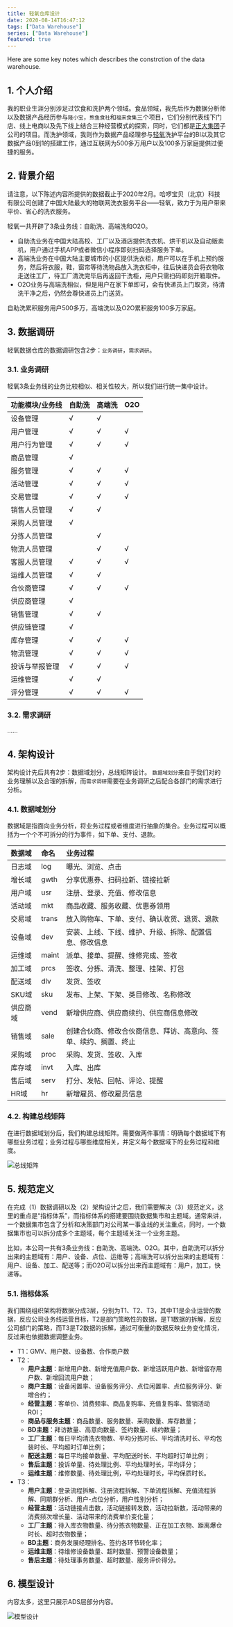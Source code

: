 ```yaml
---
title: 轻氧仓库设计
date: 2020-08-14T16:47:12
tags: ["Data Warehouse"]
series: ["Data Warehouse"]
featured: true
---
```


Here are some key notes which describes the constrction of the data warehouse.

<!--more-->

##  1. 个人介绍
我的职业生涯分别涉足过饮食和洗护两个领域。食品领域，我先后作为数据分析师以及数据产品经历参与`隆小宝`，`熊鱼食社`和`福来食集`三个项目，它们分别代表线下门店、线上电商以及先下线上结合三种经营模式的探索，同时，它们都是[正大集团](https://zh.wikipedia.org/wiki/%E6%AD%A3%E5%A4%A7%E9%9B%86%E5%9B%A2)子公司的项目。而洗护领域，我则作为数据产品经理参与[轻氧](http://www.qingyangkeji.cn/business)洗护平台的BI以及其它数据产品0到1的搭建工作，通过互联网为500多万用户以及100多万家庭提供过便捷的服务。

##  2. 背景介绍
请注意，以下陈述内容所提供的数据截止于2020年2月。哈啰宝贝（北京）科技有限公司创建了中国大陆最大的物联网洗衣服务平台——轻氧，致力于为用户带来平价、省心的洗衣服务。

轻氧一共开辟了3条业务线：自助洗、高端洗和O2O。
- 自助洗业务在中国大陆高校、工厂以及酒店提供洗衣机、烘干机以及自动贩卖机，用户通过手机APP或者微信小程序即刻扫码选择服务下单。
- 高端洗业务在中国大陆主要城市的小区提供洗衣柜，用户可以在手机上预约服务，然后将衣服，鞋，窗帘等待洗物品放入洗衣柜中，往后快递员会将衣物取走送往工厂，待工厂清洗完毕后再返回干洗柜，用户只需扫码即刻开箱取件。
- O2O业务与高端洗相似，但是用户在家下单即可，会有快递员上门取货，待清洗干净之后，仍然会尊快递员上门送货。

自助洗累积服务用户500多万，高端洗以及O2O累积服务100多万家庭。

##  3. 数据调研
轻氧数据仓库的数据调研包含2步：`业务调研`，`需求调研`。
###  3.1. 业务调研
轻氧3条业务线的业务比较相似、相关性较大，所以我们进行统一集中设计。

|功能模块/业务线|自助洗|高端洗|O2O|
|:----|:----|:----|:----|
|设备管理|√|√| |
|用户管理|√|√|√|
|用户行为管理|√|√|√|
|商品管理|√| | |
|服务管理|√|√|√|
|活动管理|√|√|√|
|交易管理|√|√|√|
|销售人员管理|√|√| |
|采购人员管理|√| | |
|分拣人员管理| |√| |
|物流人员管理| |√|√|
|客服人员管理|√|√|√|
|运维人员管理|√|√| |
|合伙商管理|√|√|√|
|供应商管理|√| | |
|销售管理|√|√| |
|供应链管理|√| | |
|库存管理|√|√|√|
|物流管理|√|√|√|
|投诉与举报管理|√|√|√|
|运维管理|√|√| |
|评分管理|√|√|√|

###  3.2. 需求调研
……
##  4. 架构设计
架构设计先后共有2步：数据域划分，总线矩阵设计。
`数据域划分`来自于我们对的业务理解以及合理的拆解，而`需求调研`需要在业务调研之后配合各部门的需求进行分析。

###  4.1. 数据域划分
数据域是指面向业务分析，将业务过程或者维度进行抽象的集合。业务过程可以概括为一个个不可拆分的行为事件，如下单、支付、退款。

|数据域|命名|业务过程|
|:----|:----|:----|
|日志域|log|曝光、浏览、点击|
|增长域|gwth|分享优惠券、扫码拉新、链接拉新|
|用户域|usr|注册、登录、充值、修改信息|
|活动域|mkt|商品收藏、服务收藏、优惠券领用|
|交易域|trans|放入购物车、下单、支付、确认收货、退货、退款|
|设备域|dev|安装、上线、下线、维护、升级、拆除、配置信息、修改信息|
|运维域|maint|派单、接单、提醒、维修完成、签收|
|加工域|prcs|签收、分拣、清洗、整理、挂架、打包|
|配送域|dlv|发货、签收|
|SKU域|sku|发布、上架、下架、类目修改、名称修改|
|供应商域|vend|新增供应商、供应商续约、供应商信息修改|
|销售域|sale|创建合伙商、修改合伙商信息、拜访、高意向、签单、续约、搁置、终止|
|采购域|proc|采购、发货、签收、入库|
|库存域|invt|入库、出库|
|售后域|serv|打分、发帖、回帖、评论、提醒|
|HR域|hr|新增雇员、修改雇员信息|

###  4.2. 构建总线矩阵
在进行数据域划分后，我们构建总线矩阵。需要做两件事情：明确每个数据域下有哪些业务过程；业务过程与哪些维度相关，并定义每个数据域下的业务过程和维度。

![总线矩阵](/images/轻氧数据仓库建设_I1AD59.jpg)

##  5. 规范定义
在完成（1）数据调研以及（2）架构设计之后，我们需要解决（3）规范定义，这里的重点是“指标体系”，而指标体系的搭建要围绕数据集市和主题域。通常来讲，一个数据集市包含了分析和决策部门对公司某一事业线的关注重点，同时，一个数据集市也可以拆分成多个主题域，每个主题域关注一个业务主题。

比如，本公司一共有3条业务线：自助洗、高端洗、O2O。其中，自助洗可以拆分出来的主题域有：用户、设备、点位、运维等；高端洗可以拆分出来的主题域有：用户、设备、加工、配送等；而O2O可以拆分出来而主题域有：用户，加工，快递等。
###  5.1. 指标体系
我们围绕组织架构将数据分成3层，分别为T1、T2、T3，其中T1是企业运营的数据，反应公司业务线运营目标，T2是部门策略性的数据，是T1数据的拆解，反应公司部门的策略，而T3是T2数据的拆解，通过可衡量的数据反映业务变化情况，反过来也依据数据调整业务。

- T1：GMV、用户数、设备数、合作商户数
- T2：
	- **用户主题**：新增用户数、新增充值用户数、新增活跃用户数、新增留存用户数、新增回流用户数；
	- **商户主题**：设备闲置率、设备服务评分、点位闲置率、点位服务评分、新增合约；
	- **经营主题**：客单价、消费频率、商品复购率、充值复购率、营销活动ROI；
	- **商品与服务主题**：商品数量、服务数量、采购数量、库存数量；
	- **BD主题**：拜访数量、高意向数量、签约数量、续约数量；
	- **工厂主题**：每日平均清洗衣物数、平均分拣时长、平均清洗时长、平均包装时长、平均超时订单比例；
	- **配送主题**：每日平均接单数量、平均配送时长、平均超时订单比例；
	- **售后主题**：投诉单量、待处理比例、平均处理时长，平均评分；
	- **运维主题**：维修数量、待处理比例，平均处理时长，平均保质时长。
- T3：
	- **用户主题**：登录流程拆解、注册流程拆解、下单流程拆解、充值流程拆解、同期群分析、用户-点位分析，用户性别分析；
	- **经营主题**：活动链接点击数，活动链接转发数，活动拉新数，活动带来的消费频次增长量、活动带来的消费单价变化量；
	- **工厂主题**：待入库衣物数量、待分拣衣物数量、正在加工衣物、距离爆仓时长、超时衣物数量；
	- **BD主题**：商务发展经理排名、签约各环节转化率；
	- **运维主题**：待维修设备数量、超时数量、预警设备数量；
	- **售后主题**：待处理事务数量、超时数量、服务评价得分。

##  6. 模型设计
内容太多，这里只展示ADS层部分内容。

![模型设计](/images/轻氧数据仓库建设_模型设计.jpg)